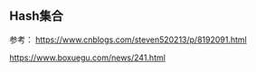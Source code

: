 ## Hash集合



参考：
https://www.cnblogs.com/steven520213/p/8192091.html

 https://www.boxuegu.com/news/241.html 